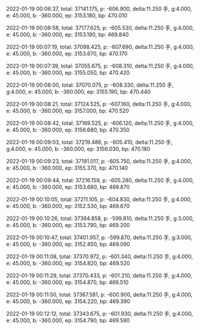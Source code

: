 2022-01-19 00:06:37, total: 37141.175, p: -606.900, delta:11.250 手, g:4.000, e: 45.000, b: -360.000, ep: 3153.180, bp: 470.010

2022-01-19 00:06:58, total: 37177.625, p: -605.530, delta:11.250 手, g:4.000, e: 45.000, b: -360.000, ep: 3153.190, bp: 469.840

2022-01-19 00:07:19, total: 37098.425, p: -607.690, delta:11.250 手, g:4.000, e: 45.000, b: -360.000, ep: 3153.670, bp: 470.170

2022-01-19 00:07:39, total: 37055.675, p: -608.310, delta:11.250 手, g:4.000, e: 45.000, b: -360.000, ep: 3155.050, bp: 470.420

2022-01-19 00:08:00, total: 37070.075, p: -608.330, delta:11.250 手, g:4.000, e: 45.000, b: -360.000, ep: 3155.190, bp: 470.440

2022-01-19 00:08:21, total: 37124.525, p: -607.160, delta:11.250 手, g:4.000, e: 45.000, b: -360.000, ep: 3157.000, bp: 470.520

2022-01-19 00:08:42, total: 37169.525, p: -606.120, delta:11.250 手, g:4.000, e: 45.000, b: -360.000, ep: 3156.680, bp: 470.350

2022-01-19 00:09:03, total: 37219.486, p: -605.410, delta:11.250 手, g:4.000, e: 45.000, b: -360.000, ep: 3156.030, bp: 470.180

2022-01-19 00:09:23, total: 37191.017, p: -605.750, delta:11.250 手, g:4.000, e: 45.000, b: -360.000, ep: 3155.370, bp: 470.140

2022-01-19 00:09:44, total: 37216.159, p: -605.280, delta:11.250 手, g:4.000, e: 45.000, b: -360.000, ep: 3153.680, bp: 469.870

2022-01-19 00:10:05, total: 37211.105, p: -604.830, delta:11.250 手, g:4.000, e: 45.000, b: -360.000, ep: 3152.530, bp: 469.670

2022-01-19 00:10:26, total: 37394.858, p: -599.810, delta:11.250 手, g:3.000, e: 45.000, b: -360.000, ep: 3153.790, bp: 469.200

2022-01-19 00:10:47, total: 37401.957, p: -599.870, delta:11.250 手, g:3.000, e: 45.000, b: -360.000, ep: 3152.850, bp: 469.090

2022-01-19 00:11:08, total: 37370.972, p: -601.340, delta:11.250 手, g:4.000, e: 45.000, b: -360.000, ep: 3154.820, bp: 469.520

2022-01-19 00:11:29, total: 37370.433, p: -601.210, delta:11.250 手, g:4.000, e: 45.000, b: -360.000, ep: 3154.870, bp: 469.510

2022-01-19 00:11:50, total: 37367.581, p: -600.900, delta:11.250 手, g:4.000, e: 45.000, b: -360.000, ep: 3154.220, bp: 469.390

2022-01-19 00:12:12, total: 37343.675, p: -601.930, delta:11.250 手, g:4.000, e: 45.000, b: -360.000, ep: 3154.790, bp: 469.590